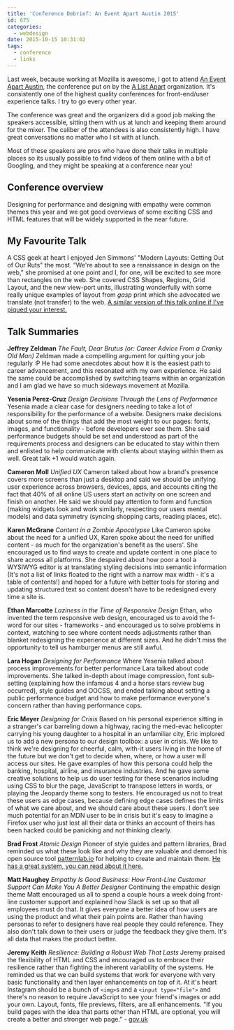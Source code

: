 ```yaml
---
title: 'Conference Debrief: An Event Apart Austin 2015'
id: 675
categories:
  - webdesign
date: 2015-10-15 10:31:02
tags:
  - conference
  - links
---
```


Last week, because working at Mozilla is awesome, I got to attend [An Event Apart Austin](http://aneventapart.com/event/austin-2015), the conference put on by the [A List Apart](http://alistapart.com/) organization. It's consistently one of the highest quality conferences for front-end/user experience talks. I try to go every other year.

The conference was great and the organizers did a good job making the speakers accessible, sitting them with us at lunch and keeping them around for the mixer. The caliber of the attendees is also consistently high. I have great conversations no matter who I sit with at lunch.

Most of these speakers are pros who have done their talks in multiple places so its usually possible to find videos of them online with a bit of Googling, and they might be speaking at a conference near you!

## Conference overview

Designing for performance and designing with empathy were common themes this year and we got good overviews of some exciting CSS and HTML features that will be widely supported in the near future.

## My Favourite Talk

A CSS geek at heart I enjoyed Jen Simmons' "Modern Layouts: Getting Out of Our Ruts" the most. “We're about to see a renaissance in design on the web," she promised at one point and I, for one, will be excited to see more than rectangles on the web. She covered CSS Shapes, Regions, Grid Layout, and the new view-port units, illustrating wonderfully with some really unique examples of layout from *gasp* print which she advocated we translate (not transfer) to the web. [A similar version of this talk online if I've piqued your interest.](https://www.youtube.com/watch?v=ZNpn7FBp_9U)

## Talk Summaries

**Jeffrey Zeldman**
_The Fault, Dear Brutus (or: Career Advice From a Cranky Old Man)_
Zeldman made a compelling argument for quitting your job regularly :P He had some anecdotes about how it is the easiest path to career advancement, and this resonated with my own experience. He said the same could be accomplished by switching teams within an organization and I am glad we have so much sideways movement at Mozilla.

**Yesenia Perez-Cruz**
_Design Decisions Through the Lens of Performance_
Yesenia made a clear case for designers needing to take a lot of responsibility for the performance of a website. Designers make decisions about some of the things that add the most weight to our pages: fonts, images, and functionality - before developers ever see them. She said performance budgets should be set and understood as part of the requirements process and designers can be educated to stay within them and enlisted to help communicate with clients about staying within them as well. Great talk +1 would watch again.

**Cameron Moll**
_Unified UX_
Cameron talked about how a brand's presence covers more screens than just a desktop and said we should be unifying user experience across browsers, devices, apps, and accounts citing the fact that 40% of all online US users start an activity on one screen and finish on another. He said we should pay attention to form and function (making widgets look and work similarly, respecting our users mental models) and data symmetry (syncing shopping carts, reading places, etc).

**Karen McGrane**
_Content in a Zombie Apocalypse_
Like Cameron spoke about the need for a unified UX, Karen spoke about the need for unified content - as much for the organization's benefit as the users'. She encouraged us to find ways to create and update content in one place to share across all platforms. She despaired about how poor a tool a WYSIWYG editor is at translating styling decisions into semantic information (It's not a list of links floated to the right with a narrow max width - it's a table of contents!) and hoped for a future with better tools for storing and updating structured text so content doesn't have to be redesigned every time a site is.

**Ethan Marcotte**
_Laziness in the Time of Responsive Design_
Ethan, who invented the term responsive web design, encouraged us to avoid the f-word for our sites - frameworks - and encouraged us to solve problems in context, watching to see where content needs adjustments rather than blanket redesigning the experience at different sizes. And he didn't miss the opportunity to tell us hamburger menus are still awful.

**Lara Hogan**
_Designing for Performance_
Where Yesenia talked about process improvements for better performance Lara talked about code improvements. She talked in-depth about image compression, font sub-setting (explaining how the infamous 4 and a horse stars review bug occurred), style guides and OOCSS, and ended talking about setting a public performance budget and how to make performance everyone's concern rather than having performance cops.

**Eric Meyer**
_Designing for Crisis_
Based on his personal experience sitting in a stranger's car barreling down a highway, racing the med-evac helicopter carrying his young daughter to a hospital in an unfamiliar city, Eric implored us to add a new persona to our design toolbox: a user in crisis. We like to think we're designing for cheerful, calm, with-it users living in the home of the future but we don't get to decide when, where, or how a user will access our sites. He gave examples of how this persona could help the banking, hospital, airline, and insurance industries. And he gave some creative solutions to help us do user testing for these scenarios including using CSS to blur the page, JavaScript to transpose letters in words, or playing the Jeopardy theme song to testers. He encouraged us not to treat these users as edge cases, because defining edge cases defines the limits of what we care about, and we should care about these users. I don't see much potential for an MDN user to be in crisis but it's easy to imagine a Firefox user who just lost all their data or thinks an account of theirs has been hacked could be panicking and not thinking clearly.

**Brad Frost**
_Atomic Design_
Pioneer of style guides and pattern libraries, Brad reminded us what these look like and why they are valuable and demoed his open source tool [patternlab.io](http://patternlab.io/) for helping to create and maintain them. [He has a great system, you can read about it here.](http://bradfrost.com/blog/post/atomic-web-design/)

**Matt Haughey**
_Empathy Is Good Business: How Front-Line Customer Support Can Make You A Better Designer_
Continuing the empathic design theme Matt encouraged us all to spend a couple hours a week doing front-line customer support and explained how Slack is set up so that all employees must do that. It gives everyone a better idea of how users are using the product and what their pain points are. Rather than having personas to refer to designers have real people they could reference. They also don't talk down to their users or judge the feedback they give them. It's all data that makes the product better.

**Jeremy Keith**
_Resilience: Building a Robust Web That Lasts_
Jeremy praised the flexibility of HTML and CSS and encouraged us to embrace their resilience rather than fighting the inherent variability of the systems. He reminded us that we can build systems that work for everyone with very basic functionality and then layer enhancements on top of it. At it's heart Instagram should be a bunch of `<img>`s and a `<input type="file">` and there's no reason to require JavaScript to see your friend's images or add your own. Layout, fonts, file previews, filters, are all enhancements. "If you build pages with the idea that parts other than HTML are optional, you will create a better and stronger web page." - [gov.uk](https://www.gov.uk/service-manual/making-software/progressive-enhancement.html)
